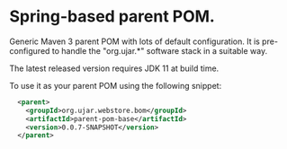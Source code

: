 # Spring-based parent POM.

Generic Maven 3 parent POM with lots of default configuration. It is pre-configured to handle the "org.ujar.*" software
stack in a suitable way.

The latest released version requires JDK 11 at build time.

To use it as your parent POM using the following snippet:

```xml
  <parent>
    <groupId>org.ujar.webstore.bom</groupId>
    <artifactId>parent-pom-base</artifactId>
    <version>0.0.7-SNAPSHOT</version>
  </parent>
```
